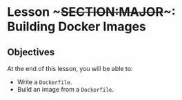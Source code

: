 <!SLIDE>
# Lesson ~~~SECTION:MAJOR~~~: Building Docker Images
## Objectives

At the end of this lesson, you will be able to:

* Write a `Dockerfile`.
* Build an image from a `Dockerfile`.
